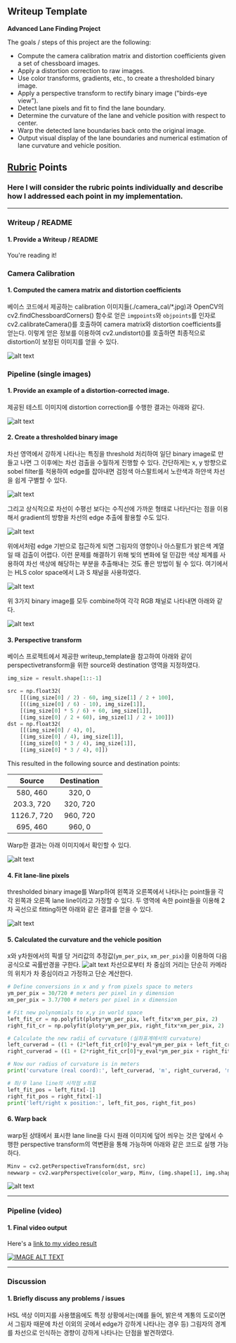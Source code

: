## Writeup Template

**Advanced Lane Finding Project**

The goals / steps of this project are the following:

* Compute the camera calibration matrix and distortion coefficients given a set of chessboard images.
* Apply a distortion correction to raw images.
* Use color transforms, gradients, etc., to create a thresholded binary image.
* Apply a perspective transform to rectify binary image ("birds-eye view").
* Detect lane pixels and fit to find the lane boundary.
* Determine the curvature of the lane and vehicle position with respect to center.
* Warp the detected lane boundaries back onto the original image.
* Output visual display of the lane boundaries and numerical estimation of lane curvature and vehicle position.

[//]: # (Image References)

[image1]: ./output_images/camera_calibration.png "Calibration"
[image2]: ./output_images/corrected_image.png "Correct"
[image3]: ./output_images/grad_xy.png "XY Grad"
[image4]: ./output_images/grad_dir.png "Dir Grad"
[image5]: ./output_images/hls.png "HLS"
[image6]: ./output_images/pipeline_result.png "Pipeline"
[image7]: ./output_images/perspective_transform.png "Perspective"
[image8]: ./output_images/left_right_lane_line.png "Lane Line"
[image9]: ./output_images/curvature.png "Curvature"
[image10]: ./output_images/warp_back.png "Fit Visual"
[image11]: ./output_images/final_result.png "Output"
[video1]: ./project_video_result.mp4 "Video"

## [Rubric](https://review.udacity.com/#!/rubrics/571/view) Points

### Here I will consider the rubric points individually and describe how I addressed each point in my implementation.  

---

### Writeup / README

#### 1. Provide a Writeup / README 

You're reading it!

### Camera Calibration

#### 1. Computed the camera matrix and distortion coefficients

베이스 코드에서 제공하는 calibration 이미지들(./camera_cal/*.jpg)과 OpenCV의 cv2.findChessboardCorners() 함수로 얻은 `imgpoints`와 `objpoints`를 인자로 cv2.calibrateCamera()를 호출하여 camera matrix와 distortion coefficients를 얻는다. 이렇게 얻은 정보를 이용하여 cv2.undistort()를 호출하면 최종적으로 distortion이 보정된 이미지를 얻을 수 있다. 

![alt text][image1]

### Pipeline (single images)

#### 1. Provide an example of a distortion-corrected image.

제공된 테스트 이미지에 distortion correction를 수행한 결과는 아래와 같다. 

![alt text][image2]

#### 2. Create a thresholded binary image

차선 영역에서 강하게 나타나는 특징을 threshold 처리하여 일단 binary image로 만들고 나면 그 이후에는 차선 검출을 수월하게 진행할 수 있다. 간단하게는 x, y 방향으로 sobel filter를 적용하여 edge를 잡아내면 검정색 아스팔트에서 노란색과 하얀색 차선을 쉽게 구별할 수 있다. 

![alt text][image3]

그리고 상식적으로 차선이 수평선 보다는 수직선에 가까운 형태로 나타난다는 점을 이용해서 gradient의 방향을 차선의 edge 추출에 활용할 수도 있다. 

![alt text][image4]

위에서처럼 edge 기반으로 접근하게 되면 그림자의 영향이나 아스팔트가 밝은색 계열일 때 검출이 어렵다. 이런 문제를 해결하기 위해 빛의 변화에 덜 민감한 색상 체계를 사용하여 차선 색상에 해당하는 부분을 추출해내는 것도 좋은 방법이 될 수 있다. 여기에서는 HLS color space에서 L과 S 채널을 사용하였다. 

![alt text][image5]

위 3가지 binary image를 모두 combine하여 각각 RGB 채널로 나타내면 아래와 같다. 

![alt text][image6]

#### 3. Perspective transform

베이스 프로젝트에서 제공한 writeup_template을 참고하여 아래와 같이 perspectivetransform을 위한 source와 destination 영역을 지정하였다.

```python
img_size = result.shape[1::-1]

src = np.float32(
    [[(img_size[0] / 2) - 60, img_size[1] / 2 + 100],
    [((img_size[0] / 6) - 10), img_size[1]],
    [(img_size[0] * 5 / 6) + 60, img_size[1]],
    [(img_size[0] / 2 + 60), img_size[1] / 2 + 100]])
dst = np.float32(
    [[(img_size[0] / 4), 0],
    [(img_size[0] / 4), img_size[1]],
    [(img_size[0] * 3 / 4), img_size[1]],
    [(img_size[0] * 3 / 4), 0]])
```

This resulted in the following source and destination points:

| Source        | Destination   | 
|:-------------:|:-------------:| 
| 580, 460      | 320, 0        | 
| 203.3, 720    | 320, 720      |
| 1126.7, 720   | 960, 720      |
| 695, 460      | 960, 0        |

Warp한 결과는 아래 이미지에서 확인할 수 있다. 

![alt text][image7]

#### 4. Fit lane-line pixels

thresholded binary image를 Warp하여 왼쪽과 오른쪽에서 나타나는 point들을 각각 왼쪽과 오른쪽 lane line이라고 가정할 수 있다. 두 영역에 속한 point들을 이용해 2차 곡선으로 fitting하면 아래와 같은 결과를 얻을 수 있다. 

![alt text][image8]

#### 5. Calculated the curvature and the vehicle position

x와 y차원에서의 픽셀 당 거리값의 추정값(`ym_per_pix`, `xm_per_pix`)을 이용하여 다음 공식으로 곡률반경을 구한다. ![alt text][image9] 차선으로부터 차 중심의 거리는 단순히 카메라의 위치가 차 중심이라고 가정하고 단순 계산한다. 

```python
# Define conversions in x and y from pixels space to meters
ym_per_pix = 30/720 # meters per pixel in y dimension
xm_per_pix = 3.7/700 # meters per pixel in x dimension

# Fit new polynomials to x,y in world space
left_fit_cr = np.polyfit(ploty*ym_per_pix, left_fitx*xm_per_pix, 2)
right_fit_cr = np.polyfit(ploty*ym_per_pix, right_fitx*xm_per_pix, 2)

# Calculate the new radii of curvature (실좌표계에서의 curvature)
left_curverad = ((1 + (2*left_fit_cr[0]*y_eval*ym_per_pix + left_fit_cr[1])**2)**1.5) / np.absolute(2*left_fit_cr[0])
right_curverad = ((1 + (2*right_fit_cr[0]*y_eval*ym_per_pix + right_fit_cr[1])**2)**1.5) / np.absolute(2*right_fit_cr[0])

# Now our radius of curvature is in meters
print('curvature (real coord):', left_curverad, 'm', right_curverad, 'm')

# 좌/우 lane line의 시작점 x좌표
left_fit_pos = left_fitx[-1]
right_fit_pos = right_fitx[-1]
print('left/right x position:', left_fit_pos, right_fit_pos)
```

#### 6. Warp back 

warp된 상태에서 표시한 lane line을 다시 원래 이미지에 덮어 씌우는 것은 앞에서 수행한 perspective transform의 역변환을 통해 가능하며 아래와 같은 코드로 실행 가능하다. 

```python
Minv = cv2.getPerspectiveTransform(dst, src)
newwarp = cv2.warpPerspective(color_warp, Minv, (img.shape[1], img.shape[0])) 
```

![alt text][image10]

---

### Pipeline (video)

#### 1. Final video output

Here's a [link to my video result](https://www.youtube.com/watch?v=Sj5GB-UKWRE)
<div align="left">
  <a href="https://www.youtube.com/watch?v=Sj5GB-UKWRE"><img src="https://img.youtube.com/vi/Sj5GB-UKWRE/0.jpg" alt="IMAGE ALT TEXT"></a>
</div>

---

### Discussion

#### 1. Briefly discuss any problems / issues 

HSL 색상 이미지를 사용했음에도 특정 상황에서는(예를 들어, 밝은색 계통의 도로이면서 그림자 때문에 차선 이외의 곳에서 edge가 강하게 나타나는 경우 등) 그림자의 경계를 차선으로 인식하는 경향이 강하게 나타나는 단점을 발견하였다. 
